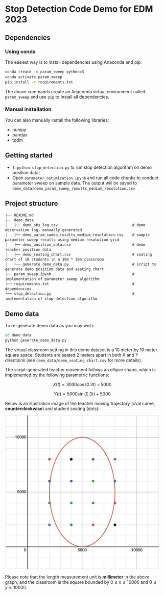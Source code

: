 # Stop Detection Code Demo for EDM 2023

## Dependencies 

### Using conda 

The easiest way is to install dependencies using Anaconda and pip: 

```bash
conda create -n param_sweep python=3
conda activate param_sweep 
pip install -r requirements.txt
```

The above commands create an Anaconda virtual environment called `param_sweep` and use `pip` to install all dependencies. 

### Manual installation

You can also manually install the following libraries: 

- numpy
- pandas 
- tqdm 

## Getting started 

- `$ python stop_detection.py` to run stop detection algorithm on demo position data; 
- Open `parameter_optimization.ipynb` and run all code chunks to conduct parameter sweep on sample data. The output will be saved to `demo_data/demo_param_sweep_results_medium_resolution.csv`

## Project structure 

```
├── README.md
├── demo_data
│   ├── demo_obs_log.csv                                  # demo observation log, manually generated
│   ├── demo_param_sweep_results_medium_resolution.csv    # sample parameter sweep results using medium resolution grid
│   ├── demo_position_data.csv                            # demo teacher position data
│   ├── demo_seating_chart.csv                            # seating chart of 16 students in a 10m * 10m classroom
│   └── generate_demo_data.py                             # script to generate demo position data and seating chart
├── param_sweep.ipynb                                     # implementation of parameter sweep algorithm 
├── requirements.txt                                      # dependencies 
└── stop_detection.py                                     # implementation of stop detection algorithm 
```

## Demo data

To re-generate demo data as you may wish: 

```bash 
cd demo_data
python generate_demo_data.py
```

The virtual classroom setting in this demo dataset is a 10 meter by 10 meter square space. Students are seated 2 meters apart in both X and Y directions (see `demo_data/demo_seating_chart.csv` for more details). 

The script-generated teacher movement follows an ellipse shape, which is implemented by the following parametric functions: 

$$
X(t) = 3000\cos(0.3t)+5000
$$

$$
Y(t) = 5000\sin(0.3t)+5000
$$

Below is an illustration image of the teacher moving trajectory (oval curve, **counterclockwise**) and student seating (dots): 

<p align="center">
  <img src="demo_data/illustration.png" width="500"/>
</p>

Please note that the length measurement unit is **millimeter** in the above graph, and the classroom is the square bounded by $0 \le x \le 10000$ and $0 \le y \le 10000$. 


